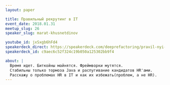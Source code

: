 ```yaml
---
layout: paper

title: Правильный рекрутинг в IT
event_date: 2018.01.31
meetup_slug: 26
speaker_slug: marat-khusnetdinov

youtube_id: jxSxgb6hFd4
speakerdeck_direct: https://speakerdeck.com/deeprefactoring/pravil-nyi-riekrutingh
speakerdeck_id: c9aec6c52f324c19b050a125302bb9f4

about: |
  Время идет. Биткойны майнятся. Фреймворки мутятся.
  Стабильны только тормоза Java и распугивание кандидатов HR'ами.
  Расскажу о проблемах HR в IT и как их избежать(проблем, а не HR).
---
```

